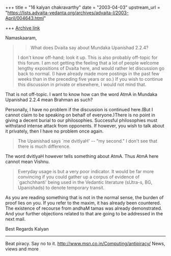+++
title = "16 kalyan chakravarthy"
date = "2003-04-03"
upstream_url = "https://lists.advaita-vedanta.org/archives/advaita-l/2003-April/004643.html"

+++
[Archive link](https://lists.advaita-vedanta.org/archives/advaita-l/2003-April/004643.html)

Namaskaaram,

> > What does Dvaita say about Mundaka Upanishad 2.2.4?
>
>I don't know off-hand; look it up.  This is also probably off-topic for
>this forum. I am not getting the feeling that a lot of people welcome
>lengthy expositions of Dvaita here, and would rather let discussion go
>back to normal.  (I have already made more postings in the past few weeks
>than in the preceding five years or so.)  If you wish to continue this
>discussion in private or elsewhere, I would not mind that.


That is not off-topic. I want to know how can the word AtmA in Mundaka
Upanishad 2.2.4 mean Brahman as such?

Personally, I have no problem if the discussion is continued here.(But I
cannot claim to be speaking on behalf of everyone.)There is no point in
giving a decent burial to our philosophies. Successful philosophies must
withstand intense attack from opponents. If however, you wish to talk about
it privately, then I have no problem once again.

>The Upanishad says `me dvitIyaH' -- "my second."  I don't see that there
>is much difference.

The word dvitIyaH however tells something about AtmA. Thus AtmA here cannot
mean Vishnu.

>Everyday usage is but a very poor indicator.  It would be far more
>convincing if you could gather up a corpus of evidence of `gachchhanti'
>being used in the Vedantic literature (sUtra-s, BG, Upanishads) to denote
>temporary transit.

As you are reading something that is not in the normal sense, the burden of
proof lies on you. If you refer to the maxim, it has already been countered.
The existence of recourse from andhaM tamas was already demonstrated. And
your further objections related to that are going to be addressed in the
next mail.

Best Regards
Kalyan





_________________________________________________________________
Beat piracy. Say no to it. http://www.msn.co.in/Computing/antipiracy/ News,
views and more

